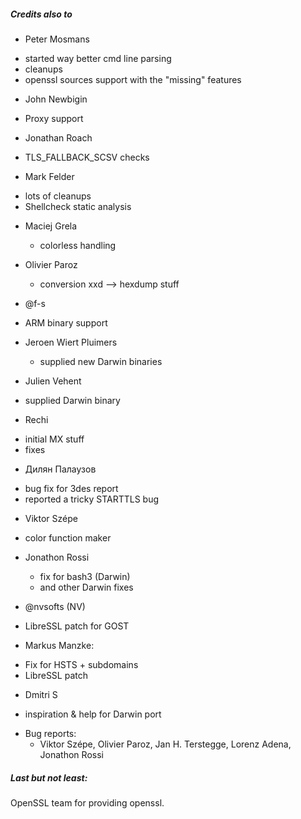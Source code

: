 

##### Credits also to

* Peter Mosmans
 - started way better cmd line parsing
 - cleanups
 - openssl sources support with the "missing" features

* John Newbigin
 - Proxy support

* Jonathan Roach
 - TLS_FALLBACK_SCSV checks
 
* Mark Felder
 - lots of cleanups
 - Shellcheck static analysis

* Maciej Grela 
  - colorless handling

* Olivier Paroz
  - conversion xxd --> hexdump stuff 

* @f-s
 - ARM binary support  

* Jeroen Wiert Pluimers
  - supplied new Darwin binaries

* Julien Vehent
 - supplied Darwin binary

* Rechi
 - initial MX stuff
 - fixes

* Дилян Палаузов
 - bug fix for 3des report
 - reported a tricky STARTTLS bug

* Viktor Szépe
 - color function maker

* Jonathon Rossi
  - fix for bash3 (Darwin)
  - and other Darwin fixes

* @nvsofts (NV)
 - LibreSSL patch for GOST

* Markus Manzke: 
 - Fix for HSTS + subdomains
 - LibreSSL patch

* Dmitri S
 - inspiration & help for Darwin port

* Bug reports:
  - Viktor Szépe, Olivier Paroz, Jan H. Terstegge, Lorenz Adena, Jonathon Rossi

##### Last but not least:

OpenSSL team for providing openssl.

